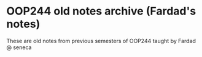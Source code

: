 # OOP244 old notes archive (Fardad's notes)
These are old notes from previous semesters of OOP244 taught by Fardad @ seneca

